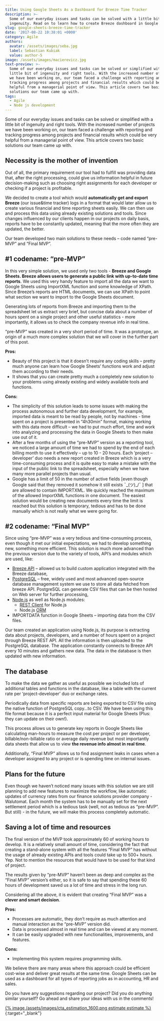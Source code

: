```yaml
---
title: Using Google Sheets As a Dashboard for Breeze Time Tracker
description: >-
  Some of our everyday issues and tasks can be solved with a little bit of
  ingenuity. Read on to learn how to create Breeze dashboard in Google Sheets!
slug: google-sheets-breeze-time-tracker
date: '2017-08-22 10:38:01 +0000'
category: Agile
authors:
  avatar: /assets/images/seba.jpg
  label: Sebastian Kubiak
  value: author-5
image: /assets/images/macierevicz.jpg
text-preview: >-
  Some of our everyday issues and tasks can be solved or simplified with a
  little bit of ingenuity and right tools. With the increased number of projects
  we have been working on, our team faced a challenge with reporting and
  tracking progress among projects and financial results which could be very
  helpful from a managerial point of view. This article covers two basic
  solutions our team came up with.
tags:
  - Agile
  - Node js development
---
```

Some of our everyday issues and tasks can be solved or simplified with a little bit of ingenuity and right tools. With the increased number of projects we have been working on, our team faced a challenge with reporting and tracking progress among projects and financial results which could be very helpful from a managerial point of view. This article covers two basic solutions our team came up with.

## Necessity is the mother of invention

Out of all, the primary requirement our tool had to fulfill was providing data that, after the right processing, could give us information helpful in future decision-making such as choosing right assignments for each developer or checking if a project is profitable.

We decided to create a tool which would **automatically get and export Breeze** (our issue&time tracker) logs in a format that would later allow us to create various financial and time reporting sheets easily. We can then use and process this data using already existing solutions and tools. Since changes influenced by our clients happen in our projects on daily basis, reports have to be constantly updated, meaning that the more often they are updated, the better.

Our team developed two main solutions to these needs – code named “pre-MVP” and “Final MVP”.

## **\#1 codename: “pre-MVP”**

In this very simple solution, we used only two tools - **Breeze and Google Sheets. Breeze allows users to generate a public link with up-to-date time reports**. We used this very handy feature to import all the data we want to Google Sheets using ImportXML function and some knowledge of XPath. Since Breeze’s reports are HTML documents, we can use XPath to point what section we want to import to the Google Sheets document.

Generating lots of reports from Breeze and importing them to the spreadsheet let us extract very brief, but concise data about a number of hours spent on a single project and other useful statistics - more importantly, it allows us to check the company revenue info in real time.

“pre-MVP” was created in a very short period of time. It was a prototype, an origin of a much more complex solution that we will cover in the further part of this post.

**Pros:**

* Beauty of this project is that it doesn’t require any coding skills – pretty much anyone can learn how Google Sheets’ functions work and adjust them according to their needs.
* It shows that you can create pretty much a completely new solution to your problems using already existing and widely available tools and functions.

**Cons:**

* The simplicity of this solution leads to some issues with making the process autonomous and further data development, for example, imported data is meant to be read by people, not by machines - time spent on a project is presented in “4h30min” format, making working with this data more difficult – we had to put much effort, time and work into analyzing and processing the data in Google Sheets to then make use out of it.
* After a few months of using the “pre-MVP” version as a reporting tool, we noticed a large amount of time we had to spend by the end of each billing month to use it effectively – up to 10 - 20 hours. Each ‘project – developer’ duo needs a new report created in Breeze which is a very time-consuming process and it is quite easy to make a mistake with the input of the public link to the spreadsheet, especially when we have many more parallel projects than usual.
* Google has a limit of 50 in the number of active fields \[even though Google said that they removed it somehow it still exists ¯\_(ツ)\_/¯ ] that are allowed to contain IMPORTXML. We quickly reached the maximum of the allowed ImportXML functions in one document. The easiest solution would be creating new documents every time the limit is reached but this solution is temporary, tedious and has to be done manually which is not really what we were going for.

## **\#2 codename: “Final MVP”**

Since using “pre-MVP” was a very tedious and time-consuming process, even though it met our initial expectations, we had to develop something new, something more efficient. This solution is much more advanced than the previous version due to the variety of tools, API’s and modules which are used, like:

* [Breeze API](https://www.breeze.pm/api) – allowed us to build custom application integrated with the Breeze database,
* [PostgreSQL](https://postgresql.org) – free, widely used and most advanced open-source database management system we use to store all data fetched from breeze API. PostgreSQL can generate CSV files that can be then hosted on Web server for further processing,
* [Node.js](https://nodejs.org) as well as Node.js modules:
  * [REST Client](https://github.com/aacerox/node-rest-client) for Node.js
  * Node.js [ORM](https://github.com/sequelize/sequelize)
* IMPORTDATA function in Google Sheets – importing data from the CSV files.

Our team created an application using Node.js, its purpose is extracting data about projects, developers, and a number of hours spent on a project through Breeze REST API. All the information is then uploaded to the PostgreSQL database. The application constantly connects to Breeze API every 10 minutes and gathers new data. The data in the database is then updated with new information.

## The database

To make the data we gather as useful as possible we included lots of additional tables and functions in the database, like a table with the current rate per ‘project-developer’ duo or exchange rates.

Periodically data from specific reports are being exported to CSV file using the native function of PostgreSQL copy…to CSV. We have been using this file format because it is a perfect input material for Google Sheets (Plus: they can update on their own!).

This process allows us to generate key reports in Google Sheets like calculating man-hours to measure the cost per project or per developer, billable/non-billable ratio or average daily revenue but most importantly data sheets that allow us to view **the revenue info almost in real time**.

Additionally, “Final MVP” allows us to find assignment leaks in cases when a developer assigned to any project or is spending time on internal issues.

## Plans for the future

Even though we haven’t noticed many issues with this solution we are still planning to add new features to maximize the workflow, like automatic updates of currency rates from our finance solutions provider company - Walutomat. Each month the system has to be manually set for the next settlement period which is a tedious task (well, not as tedious as “pre-MVP”. But still) - in the future, we will make this process completely automatic.

## Saving a lot of time and resources

The final version of the MVP took approximately 60 of working hours to develop. It is a relatively small amount of time, considering the fact that creating a stand-alone system with all the features “Final MVP” has without the usage of already existing APIs and tools could take up to 500+ hours. Yep. Not to mention the resources that would have to be used for that kind of project.

The results given by “pre-MVP” haven’t been as deep and complex as the “Final MVP” version’s either, so it is safe to say that spending these 60 hours of development saved us a lot of time and stress in the long run.

Considering all the above, it is evident that creating “Final MVP” was a **clever and smart decision**.

**Pros:**

* Processes are automatic, they don’t require as much attention and manual interaction as the “pre-MVP” version did.
* Data is processed almost in real time and can be viewed at any moment.
* It can be easily upgraded with new functionalities, improvements, and features.

**Cons:**

* Implementing this system requires programming skills.

We believe there are many areas where this approach could be efficient cost-wise and deliver great results at the same time. Google Sheets can be used as a dashboard for all types of reporting jobs as in accounting, HR and sales.

Do you have any suggestions regarding our project? Did you do anything similar yourself? Go ahead and share your ideas with us in the comments!

[{% image /assets/images/cta_estimation_1600.png estimate estimate %}](https://naturaily.com/get-an-estimate){:target="_blank"}
